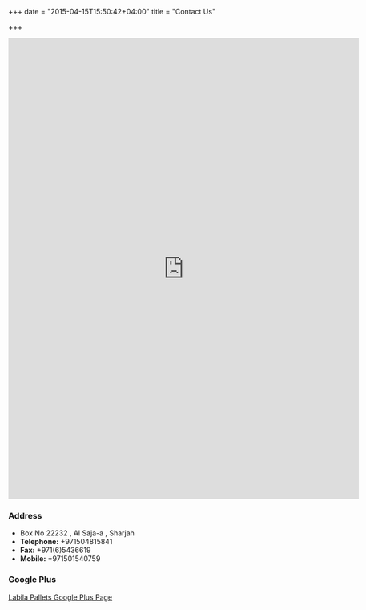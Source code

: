 +++
date = "2015-04-15T15:50:42+04:00"
title = "Contact Us"

+++

<iframe src="https://docs.google.com/forms/d/1LIzAbrjzLEyDJ32E2-QyJMstqb11b-ZSKDTJWT5dyY8/viewform?embedded=true" width="700" height="920" frameborder="0" marginheight="0" marginwidth="0">Loading...</iframe>

### Address

- Box No 22232 , Al Saja-a , Sharjah
- **Telephone:** +971504815841
- **Fax:** +971(6)5436619
- **Mobile:** +971501540759

### Google Plus

<a class="btn btn-lg btn-danger" href="https://plus.google.com/+Labilapallets">Labila Pallets Google Plus Page</a>


